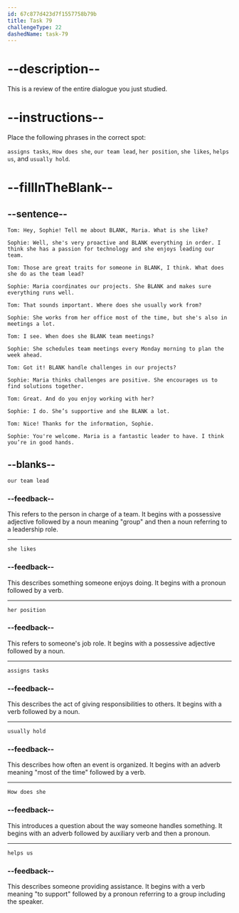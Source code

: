 ```yaml
---
id: 67c877d423d7f1557758b79b
title: Task 79
challengeType: 22
dashedName: task-79
---
```


<!-- REVIEW -->

# --description--

This is a review of the entire dialogue you just studied.

# --instructions--

Place the following phrases in the correct spot:

`assigns tasks`, `How does she`, `our team lead`, `her position`, `she likes`, `helps us`, and `usually hold`.

# --fillInTheBlank--

## --sentence--

`Tom: Hey, Sophie! Tell me about BLANK, Maria. What is she like?`  

`Sophie: Well, she's very proactive and BLANK everything in order. I think she has a passion for technology and she enjoys leading our team.`  

`Tom: Those are great traits for someone in BLANK, I think. What does she do as the team lead?`  

`Sophie: Maria coordinates our projects. She BLANK and makes sure everything runs well.`  

`Tom: That sounds important. Where does she usually work from?`  

`Sophie: She works from her office most of the time, but she's also in meetings a lot.`  

`Tom: I see. When does she BLANK team meetings?`  

`Sophie: She schedules team meetings every Monday morning to plan the week ahead.`  

`Tom: Got it! BLANK handle challenges in our projects?`  

`Sophie: Maria thinks challenges are positive. She encourages us to find solutions together.`  

`Tom: Great. And do you enjoy working with her?`  

`Sophie: I do. She’s supportive and she BLANK a lot.`  

`Tom: Nice! Thanks for the information, Sophie.`  

`Sophie: You're welcome. Maria is a fantastic leader to have. I think you’re in good hands.`  

## --blanks--

`our team lead`  

### --feedback--

This refers to the person in charge of a team. It begins with a possessive adjective followed by a noun meaning "group" and then a noun referring to a leadership role.

---

`she likes`  

### --feedback--

This describes something someone enjoys doing. It begins with a pronoun followed by a verb.  

---

`her position`  

### --feedback--

This refers to someone's job role. It begins with a possessive adjective followed by a noun.  

---

`assigns tasks`  

### --feedback--

This describes the act of giving responsibilities to others. It begins with a verb followed by a noun.  

---

`usually hold`  

### --feedback--

This describes how often an event is organized. It begins with an adverb meaning "most of the time" followed by a verb.  

---

`How does she`  

### --feedback--

This introduces a question about the way someone handles something. It begins with an adverb followed by auxiliary verb and then a pronoun.  

---

`helps us`  

### --feedback--

This describes someone providing assistance. It begins with a verb meaning "to support" followed by a pronoun referring to a group including the speaker.  
